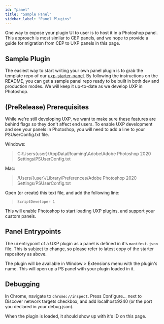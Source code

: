 ```yaml
---
id: "panel"
title: "Sample Panel"
sidebar_label: "Panel Plugins"
---
```


One way to expose your plugin UI to user is to host it in a Photoshop panel. This approach is most similar to CEP panels, and we hope to provide a guide for migration from CEP to UXP panels in this page.

## Sample Plugin

The easiest way to start writing your own panel plugin is to grab the template repo of our [uxp-starter-panel](https://www.github.com/adobe-photoshop/uxp-starter-panel). By following the instructions on the README, you can get a sample panel repo ready to be built in both dev and production modes. We will keep it up-to-date as we develop UXP in Photoshop.

## (PreRelease) Prerequisites

While we're still developing UXP, we want to make sure these features are behind flags so they don't affect end users. To enable UXP development and see your panels in Photoshop, you will need to add a line to your PSUserConfig.txt file.

Windows:
> C:\Users\{user}\AppData\Roaming\Adobe\Adobe Photoshop 2020 Settings\PSUserConfig.txt

Mac:
> /Users/{user}/Library/Preferences/Adobe Photoshop 2020 Settings/PSUserConfig.txt

Open (or create) this text file, and add the following line:

> `ScriptDeveloper 1`

This will enable Photoshop to start loading UXP plugins, and support your custom panels. 

## Panel Entrypoints

The ui entrypoint of a UXP plugin as a panel is defined in it's `manifest.json` file. This is subject to change, so please refer to latest copy of the starter repository as above.

The plugin will be available in Window > Extensions menu with the plugin's name. This will open up a PS panel with your plugin loaded in it.

## Debugging

In Chrome, navigate to `chrome://inspect`. Press Configure... next to Discover network targets checkbox, and add localhost:9240 (or the port you declared in your debug.json). 

When the plugin is loaded, it should show up with it's ID on this page.